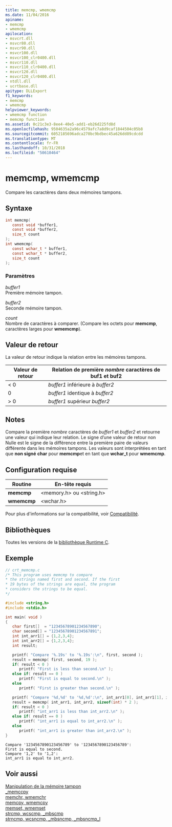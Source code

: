 ```yaml
---
title: memcmp, wmemcmp
ms.date: 11/04/2016
apiname:
- memcmp
- wmemcmp
apilocation:
- msvcrt.dll
- msvcr80.dll
- msvcr90.dll
- msvcr100.dll
- msvcr100_clr0400.dll
- msvcr110.dll
- msvcr110_clr0400.dll
- msvcr120.dll
- msvcr120_clr0400.dll
- ntdll.dll
- ucrtbase.dll
apitype: DLLExport
f1_keywords:
- memcmp
- wmemcmp
helpviewer_keywords:
- wmemcmp function
- memcmp function
ms.assetid: 0c21c3e3-8ee4-40e5-add1-eb26d225fd8d
ms.openlocfilehash: 9504635a2a96c4579afc7a8d9caf1844504c05b8
ms.sourcegitcommit: 6052185696adca270bc9bdbec45a626dd89cdcdd
ms.translationtype: MT
ms.contentlocale: fr-FR
ms.lasthandoff: 10/31/2018
ms.locfileid: "50610464"
---
```

# <a name="memcmp-wmemcmp"></a>memcmp, wmemcmp

Compare les caractères dans deux mémoires tampons.

## <a name="syntax"></a>Syntaxe

```C
int memcmp(
   const void *buffer1,
   const void *buffer2,
   size_t count
);
int wmemcmp(
   const wchar_t * buffer1,
   const wchar_t * buffer2,
   size_t count
);
```

### <a name="parameters"></a>Paramètres

*buffer1*<br/>
Première mémoire tampon.

*buffer2*<br/>
Seconde mémoire tampon.

*count*<br/>
Nombre de caractères à comparer. (Compare les octets pour **memcmp**, caractères larges pour **wmemcmp**).

## <a name="return-value"></a>Valeur de retour

La valeur de retour indique la relation entre les mémoires tampons.

|Valeur de retour|Relation de première *nombre* caractères de buf1 et buf2|
|------------------|---------------------------------------------------------------|
|< 0|*buffer1* inférieure à *buffer2*|
|0|*buffer1* identique à *buffer2*|
|> 0|*buffer1* supérieur *buffer2*|

## <a name="remarks"></a>Notes

Compare la première *nombre* caractères de *buffer1* et *buffer2* et retourne une valeur qui indique leur relation. Le signe d’une valeur de retour non Nulle est le signe de la différence entre la première paire de valeurs différente dans les mémoires tampons. Les valeurs sont interprétées en tant que **non signé** **char** pour **memcmp**et en tant que **wchar_t** pour **wmemcmp**.

## <a name="requirements"></a>Configuration requise

|Routine|En-tête requis|
|-------------|---------------------|
|**memcmp**|\<memory.h> ou \<string.h>|
|**wmemcmp**|\<wchar.h>|

Pour plus d'informations sur la compatibilité, voir [Compatibilité](../../c-runtime-library/compatibility.md).

## <a name="libraries"></a>Bibliothèques

Toutes les versions de la [bibliothèque Runtime C](../../c-runtime-library/crt-library-features.md).

## <a name="example"></a>Exemple

```C
// crt_memcmp.c
/* This program uses memcmp to compare
* the strings named first and second. If the first
* 19 bytes of the strings are equal, the program
* considers the strings to be equal.
*/

#include <string.h>
#include <stdio.h>

int main( void )
{
   char first[]  = "12345678901234567890";
   char second[] = "12345678901234567891";
   int int_arr1[] = {1,2,3,4};
   int int_arr2[] = {1,2,3,4};
   int result;

   printf( "Compare '%.19s' to '%.19s':\n", first, second );
   result = memcmp( first, second, 19 );
   if( result < 0 )
      printf( "First is less than second.\n" );
   else if( result == 0 )
      printf( "First is equal to second.\n" );
   else
      printf( "First is greater than second.\n" );

   printf( "Compare '%d,%d' to '%d,%d':\n", int_arr1[0], int_arr1[1], int_arr2[0], int_arr2[1]);
   result = memcmp( int_arr1, int_arr2, sizeof(int) * 2 );
   if( result < 0 )
      printf( "int_arr1 is less than int_arr2.\n" );
   else if( result == 0 )
      printf( "int_arr1 is equal to int_arr2.\n" );
   else
      printf( "int_arr1 is greater than int_arr2.\n" );
}
```

```Output
Compare '1234567890123456789' to '1234567890123456789':
First is equal to second.
Compare '1,2' to '1,2':
int_arr1 is equal to int_arr2.
```

## <a name="see-also"></a>Voir aussi

[Manipulation de la mémoire tampon](../../c-runtime-library/buffer-manipulation.md)<br/>
[_memccpy](memccpy.md)<br/>
[memchr, wmemchr](memchr-wmemchr.md)<br/>
[memcpy, wmemcpy](memcpy-wmemcpy.md)<br/>
[memset, wmemset](memset-wmemset.md)<br/>
[strcmp, wcscmp, _mbscmp](strcmp-wcscmp-mbscmp.md)<br/>
[strncmp, wcsncmp, _mbsncmp, _mbsncmp_l](strncmp-wcsncmp-mbsncmp-mbsncmp-l.md)<br/>
